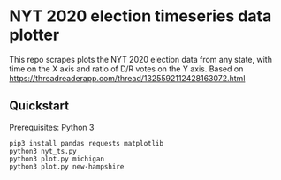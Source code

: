 # NYT 2020 election timeseries data plotter

This repo scrapes plots the NYT 2020 election data from any state, with time on the X axis and ratio of D/R votes on the Y axis. Based on https://threadreaderapp.com/thread/1325592112428163072.html

## Quickstart

Prerequisites: Python 3

```
pip3 install pandas requests matplotlib
python3 nyt_ts.py
python3 plot.py michigan
python3 plot.py new-hampshire
```

